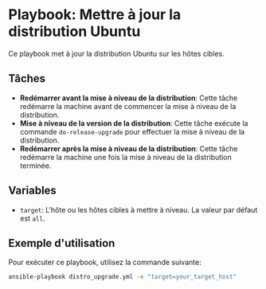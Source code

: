 # Playbook: Mettre à jour la distribution Ubuntu

Ce playbook met à jour la distribution Ubuntu sur les hôtes cibles.

## Tâches

- **Redémarrer avant la mise à niveau de la distribution**: Cette tâche redémarre la machine avant de commencer la mise à niveau de la distribution.
- **Mise à niveau de la version de la distribution**: Cette tâche exécute la commande `do-release-upgrade` pour effectuer la mise à niveau de la distribution.
- **Redémarrer après la mise à niveau de la distribution**: Cette tâche redémarre la machine une fois la mise à niveau de la distribution terminée.

## Variables

- `target`: L'hôte ou les hôtes cibles à mettre à niveau. La valeur par défaut est `all`.

## Exemple d'utilisation

Pour exécuter ce playbook, utilisez la commande suivante:

```bash
ansible-playbook distro_upgrade.yml -e "target=your_target_host"
```
